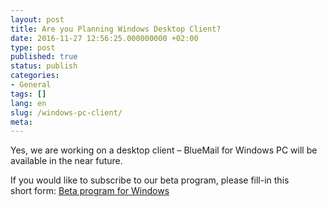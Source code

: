 ```yaml
---
layout: post
title: Are you Planning Windows Desktop Client?
date: 2016-11-27 12:56:25.000000000 +02:00
type: post
published: true
status: publish
categories:
- General
tags: []
lang: en
slug: /windows-pc-client/
meta:
---
```


Yes, we are working on a desktop client – BlueMail for Windows PC will be available in the near future.

If you would like to subscribe to our beta program, please fill-in this short form:
[Beta program for Windows](https://bluemail.me/desktop/windows/)